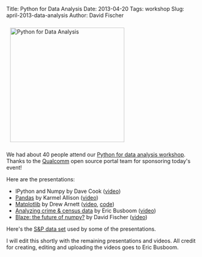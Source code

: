 Title: Python for Data Analysis
Date: 2013-04-20
Tags: workshop
Slug: april-2013-data-analysis
Author: David Fischer

<a href="/static/images/2013-04-20_data-analysis.jpg">
  <img src="/static/images/2013-04-20_data-analysis.jpg" style="width: 300px; margin: 10px;" class="img-polaroid pull-right" alt="Python for Data Analysis" />
</a>

We had about 40 people attend our
[Python for data analysis workshop](http://www.meetup.com/pythonsd/events/94234812/).
Thanks to the
[Qualcomm](http://qualcomm.com) open source portal team for sponsoring
today's event!


Here are the presentations:

* IPython and Numpy by Dave Cook
 ([video](http://www.youtube.com/watch?v=wQXhnhbx5CM))
* [Pandas](http://nbviewer.ipython.org/5406317) by Karmel Allison
 ([video](http://www.youtube.com/watch?v=riJjfiH7Neg))
* [Matplotlib](http://www.slideshare.net/pythonsd/matplotlib-presentation-20-apr2013-final-19667653)
 by Drew Arnett ([video](http://www.youtube.com/watch?v=shm3S-tIjwI),
 [code](http://www.slideshare.net/pythonsd/matplotlib-demo-code-19667654))
* [Analyzing crime & census data](https://clarinova.box.com/shared/static/lug0dq4wzht39fwkgge9.pdf)
 by Eric Busboom ([video](http://www.youtube.com/watch?v=zGPdgykykTQ))
* [Blaze: the future of numpy?](http://www.slideshare.net/pythonsd/blaze-theevolutionofnumpy)
 by David Fischer ([video](http://www.youtube.com/watch?v=Zvz30WX3G24))

Here's the
[S&P data set](https://raw.github.com/pythonsd/pythonsd.org/master/content/static/2013-04-20_s-and-p-historical.csv)
used by some of the presentations.

I will edit this shortly with the remaining presentations and videos.
All credit for creating, editing and uploading the videos goes to Eric
Busboom.
